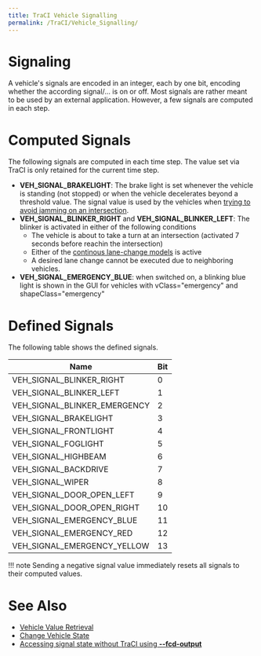 ```yaml
---
title: TraCI Vehicle Signalling
permalink: /TraCI/Vehicle_Signalling/
---
```


# Signaling

A vehicle's signals are encoded in an integer, each by one bit, encoding
whether the according signal/... is on or off. Most signals are rather
meant to be used by an external application. However, a few signals are
computed in each step.

# Computed Signals

The following signals are computed in each time step. The value set via
TraCI is only retained for the current time step.

  - **VEH_SIGNAL_BRAKELIGHT**: The brake light is set whenever the
    vehicle is standing (not stopped) or when the vehicle decelerates
    beyond a threshold value. The signal value is used by the vehicles
    when [trying to avoid jamming on an intersection](../Simulation/Intersections.md#junction_blocking).
  - **VEH_SIGNAL_BLINKER_RIGHT** and **VEH_SIGNAL_BLINKER_LEFT**:
    The blinker is activated in either of the following conditions
      - The vehicle is about to take a turn at an intersection
        (activated 7 seconds before reachin the intersection)
      - Either of the [continous lane-change models](../Simulation/SublaneModel.md) is active
      - A desired lane change cannot be executed due to neighboring
        vehicles.
  - **VEH_SIGNAL_EMERGENCY_BLUE**: when switched on, a blinking blue
    light is shown in the GUI for vehicles with vClass="emergency" and
    shapeClass="emergency"

# Defined Signals

The following table shows the defined signals.

| Name                            | Bit |
| ------------------------------- | --- |
| VEH_SIGNAL_BLINKER_RIGHT     | 0   |
| VEH_SIGNAL_BLINKER_LEFT      | 1   |
| VEH_SIGNAL_BLINKER_EMERGENCY | 2   |
| VEH_SIGNAL_BRAKELIGHT         | 3   |
| VEH_SIGNAL_FRONTLIGHT         | 4   |
| VEH_SIGNAL_FOGLIGHT           | 5   |
| VEH_SIGNAL_HIGHBEAM           | 6   |
| VEH_SIGNAL_BACKDRIVE          | 7   |
| VEH_SIGNAL_WIPER              | 8   |
| VEH_SIGNAL_DOOR_OPEN_LEFT   | 9   |
| VEH_SIGNAL_DOOR_OPEN_RIGHT  | 10  |
| VEH_SIGNAL_EMERGENCY_BLUE    | 11  |
| VEH_SIGNAL_EMERGENCY_RED     | 12  |
| VEH_SIGNAL_EMERGENCY_YELLOW  | 13  |

!!! note
    Sending a negative signal value immediately resets all signals to their computed values.

# See Also

  - [Vehicle Value Retrieval](TraCI/Vehicle_Value_Retrieval.md)
  - [Change Vehicle State](TraCI/Change_Vehicle_State.md)
  - [Accessing signal state without TraCI using **--fcd-output**](Simulation/Output/FCDOutput#Further_Options.md)